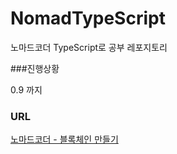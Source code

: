 # NomadTypeScript

노마드코더 TypeScript로 공부 레포지토리

###진행상황 

0.9 까지

### URL
[노마드코더 - 블록체인 만들기](https://nomadcoders.co/typescript-for-beginners/lectures/1645)

